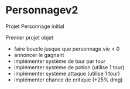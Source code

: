 # Personnagev2
Projet Personnage initial

Premier projet objet

- faire boucle jusque que personnage.vie < 0
- annoncer le gagnant
- implémenter système de tour par tour
- implémenter système de potion (utilise 1 tour)
- implémenter système attaque (utilise 1 tour)
- implémenter chance de critique (+25% dmg)

